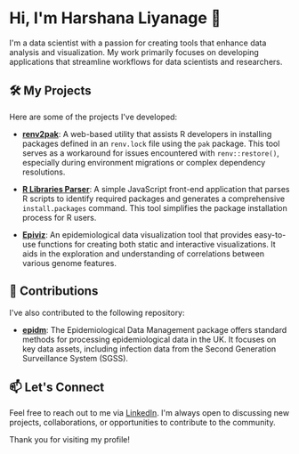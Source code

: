 # Hi,  I'm Harshana Liyanage 👋

I'm a data scientist with a passion for creating tools that enhance data analysis and visualization. My work primarily focuses on developing applications that streamline workflows for data scientists and researchers.

## 🛠️ My Projects

Here are some of the projects I've developed:

- **[renv2pak](https://github.com/harshanal/renv2pak)**: A web-based utility that assists R developers in installing packages defined in an `renv.lock` file using the `pak` package. This tool serves as a workaround for issues encountered with `renv::restore()`, especially during environment migrations or complex dependency resolutions.

- **[R Libraries Parser](https://github.com/harshanal/r-libraries-parser)**: A simple JavaScript front-end application that parses R scripts to identify required packages and generates a comprehensive `install.packages` command. This tool simplifies the package installation process for R users.

- **[Epiviz](https://github.com/harshanal/epiviz)**: An epidemiological data visualization tool that provides easy-to-use functions for creating both static and interactive visualizations. It aids in the exploration and understanding of correlations between various genome features.

## 🤝 Contributions

I've also contributed to the following repository:

- **[epidm](https://github.com/alexbhatt/epidm)**: The Epidemiological Data Management package offers standard methods for processing epidemiological data in the UK. It focuses on key data assets, including infection data from the Second Generation Surveillance System (SGSS).

## 📫 Let's Connect

Feel free to reach out to me via [LinkedIn](https://www.linkedin.com/in/harshana-liyanage/). I'm always open to discussing new projects, collaborations, or opportunities to contribute to the community.

Thank you for visiting my profile!
